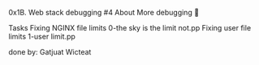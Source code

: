 0x1B. Web stack debugging #4
About
More debugging 🐛

Tasks
Fixing NGINX file limits
0-the sky is the limit not.pp
Fixing user file limits
1-user limit.pp

done by: Gatjuat Wicteat
